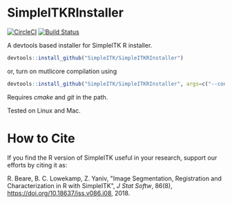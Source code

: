 
# SimpleITKRInstaller
[![CircleCI](https://circleci.com/gh/SimpleITK/SimpleITKRInstaller.svg?style=shield)](https://circleci.com/gh/SimpleITK/SimpleITKRInstaller)   [![Build Status](https://dev.azure.com/SimpleITK-DevOps/SimpleITK/_apis/build/status/SimpleITK.SimpleITKRInstaller?branchName=master)](https://dev.azure.com/SimpleITK-DevOps/SimpleITK/_build/latest?definitionId=6&branchName=master)


A devtools based installer for SimpleITK R installer.

```R
devtools::install_github("SimpleITK/SimpleITKRInstaller")
```
or, turn on mutlicore compilation using

```R
devtools::install_github("SimpleITK/SimpleITKRInstaller", args=c("--configure-vars=MAKEJ=6"))
```

Requires _cmake_ and _git_ in the path.

Tested on Linux and Mac.

# How to Cite

If you find the R version of SimpleITK useful in your research,
support our efforts by citing it as:

R. Beare, B. C. Lowekamp, Z. Yaniv, "Image Segmentation, Registration and Characterization in R with SimpleITK", *J Stat Softw*, 86(8), https://doi.org/10.18637/jss.v086.i08, 2018.
